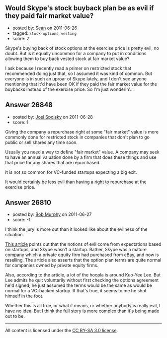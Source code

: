 ## Would Skype's stock buyback plan be as evil if they paid fair market value?

- posted by: [Sean](https://stackexchange.com/users/-1/8030-sean) on 2011-06-26
- tagged: `stock-options`, `vesting`
- score: 2

Skype's buying back of stock options at the exercise price is pretty evil, no doubt.  But is it equally uncommon for a company to put in conditions allowing them to buy back vested stock at fair market value?  

I ask because I recently read a primer on restricted stock that recommended doing just that, so I assumed it was kind of common.  But everyone is in such an uproar of Skype lately, and I don't see anyone mentioning that it'd have been OK if they paid the fair market value for the buybacks instead of the exercise price.  So I'm just wonderin'...


## Answer 26848

- posted by: [Joel Spolsky](https://stackexchange.com/users/-1/4335-joel-spolsky) on 2011-06-28
- score: 1

Giving the company a repurchase right at some "fair market" value is more commonly done for restricted stock in companies that don't plan to go public or sell shares any time soon.

Usually you need a way to define "fair market" value. A company may seek to have an annual valuation done by a firm that does these things and use that price for any shares that are repurchased.

It is not so common for VC-funded startups expecting a big exit. 

It would certainly be less evil than having a right to repurchase at the exercise price.


## Answer 26810

- posted by: [Bob Murphy](https://stackexchange.com/users/-1/5778-bob-murphy) on 2011-06-27
- score: -1

<p>I think the jury is more out than it looked like about the evilness of the situation.</p>

<p><a href="http://techcrunch.com/2011/06/26/the-case-for-silver-lake-not-being-evil-incarnate/" rel="nofollow">This article</a> points out that the notions of evil come from expectations based on startups, and Skype wasn't a startup. Rather, Skype was a mature company which a private equity firm had purchased from eBay, and now is reselling. The article also asserts that the option plan terms are quite normal for companies owned by private equity firms.</p>

<p>Also, according to the article, a lot of the hoopla is around Kuo-Yee Lee. But Lee admits he quit voluntarily without first checking the options agreement he'd signed; he just assumed the terms would be the same as would be normal for a VC-backed startup. If that's true, it seems to me he shot himself in the foot.</p>

<p>Whether this is all true, or what it means, or whether anybody is really evil, I have no idea. But I think the full story is more complex than it's being made out to be.</p>




---

All content is licensed under the [CC BY-SA 3.0 license](https://creativecommons.org/licenses/by-sa/3.0/).
